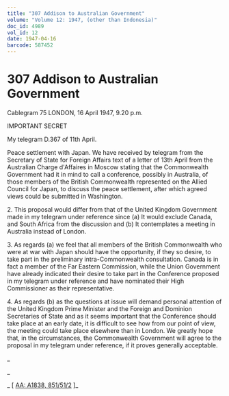 ```yaml
---
title: "307 Addison to Australian Government"
volume: "Volume 12: 1947, (other than Indonesia)"
doc_id: 4989
vol_id: 12
date: 1947-04-16
barcode: 587452
---
```


# 307 Addison to Australian Government

Cablegram 75 LONDON, 16 April 1947, 9.20 p.m.

IMPORTANT SECRET

My telegram D.367 of 11th April.

Peace settlement with Japan. We have received by telegram from the Secretary of State for Foreign Affairs text of a letter of 13th April from the Australian Charge d'Affaires in Moscow stating that the Commonwealth Government had it in mind to call a conference, possibly in Australia, of those members of the British Commonwealth represented on the Allied Council for Japan, to discuss the peace settlement, after which agreed views could be submitted in Washington.

2\. This proposal would differ from that of the United Kingdom Government made in my telegram under reference since (a) It would exclude Canada, and South Africa from the discussion and (b) It contemplates a meeting in Australia instead of London.

3\. As regards (a) we feel that all members of the British Commonwealth who were at war with Japan should have the opportunity, if they so desire, to take part in the preliminary intra-Commonwealth consultation. Canada is in fact a member of the Far Eastern Commission, while the Union Government have already indicated their desire to take part in the Conference proposed in my telegram under reference and have nominated their High Commissioner as their representative.

4\. As regards (b) as the questions at issue will demand personal attention of the United Kingdom Prime Minister and the Foreign and Dominion Secretaries of State and as it seems important that the Conference should take place at an early date, it is difficult to see how from our point of view, the meeting could take place elsewhere than in London. We greatly hope that, in the circumstances, the Commonwealth Government will agree to the proposal in my telegram under reference, if it proves generally acceptable.

_

_

_ [ [AA: A1838, 851/51/2](http://www.naa.gov.au/cgi-bin/Search?O=I&Number=587452) ]_
